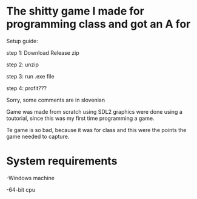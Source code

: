 # The shitty game I made for programming class and got an A for

Setup guide:

 step 1: Download Release zip
 
 step 2: unzip
 
 step 3: run .exe file
 
 step 4: profit???
 
Sorry, some comments are in slovenian

Game was made from scratch using SDL2 graphics were done using a toutorial, since this was my first time programming a game.

Te game is so bad, because it was for class and this were the points the game needed to capture.

# System requirements
-Windows machine

-64-bit cpu
